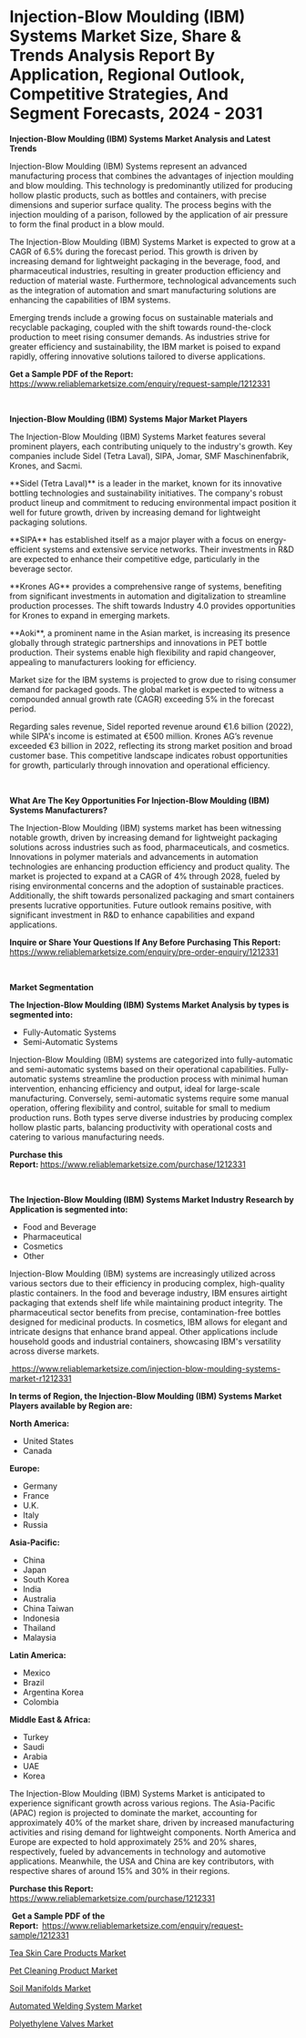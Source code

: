 <p><h1>Injection-Blow Moulding (IBM) Systems Market Size, Share & Trends Analysis Report By Application, Regional Outlook, Competitive Strategies, And Segment Forecasts, 2024 - 2031</h1></p><p><strong>Injection-Blow Moulding (IBM) Systems Market Analysis and Latest Trends</strong></p>
<p><p>Injection-Blow Moulding (IBM) Systems represent an advanced manufacturing process that combines the advantages of injection moulding and blow moulding. This technology is predominantly utilized for producing hollow plastic products, such as bottles and containers, with precise dimensions and superior surface quality. The process begins with the injection moulding of a parison, followed by the application of air pressure to form the final product in a blow mould.</p><p>The Injection-Blow Moulding (IBM) Systems Market is expected to grow at a CAGR of 6.5% during the forecast period. This growth is driven by increasing demand for lightweight packaging in the beverage, food, and pharmaceutical industries, resulting in greater production efficiency and reduction of material waste. Furthermore, technological advancements such as the integration of automation and smart manufacturing solutions are enhancing the capabilities of IBM systems. </p><p>Emerging trends include a growing focus on sustainable materials and recyclable packaging, coupled with the shift towards round-the-clock production to meet rising consumer demands. As industries strive for greater efficiency and sustainability, the IBM market is poised to expand rapidly, offering innovative solutions tailored to diverse applications.</p></p>
<p><strong>Get a Sample PDF of the Report:&nbsp;</strong> <a href="https://www.reliablemarketsize.com/enquiry/request-sample/1212331?utm_campaign=1105&utm_medium=2&utm_source=Github&utm_content=ia&utm_term=06102024&utm_id=injection-blow-moulding-ibm-systems">https://www.reliablemarketsize.com/enquiry/request-sample/1212331</a></p>
<p>&nbsp;</p>
<p><strong>Injection-Blow Moulding (IBM) Systems Major Market Players</strong></p>
<p><p>The Injection-Blow Moulding (IBM) Systems Market features several prominent players, each contributing uniquely to the industry's growth. Key companies include Sidel (Tetra Laval), SIPA, Jomar, SMF Maschinenfabrik, Krones, and Sacmi. </p><p>**Sidel (Tetra Laval)** is a leader in the market, known for its innovative bottling technologies and sustainability initiatives. The company's robust product lineup and commitment to reducing environmental impact position it well for future growth, driven by increasing demand for lightweight packaging solutions.</p><p>**SIPA** has established itself as a major player with a focus on energy-efficient systems and extensive service networks. Their investments in R&D are expected to enhance their competitive edge, particularly in the beverage sector.</p><p>**Krones AG** provides a comprehensive range of systems, benefiting from significant investments in automation and digitalization to streamline production processes. The shift towards Industry 4.0 provides opportunities for Krones to expand in emerging markets.</p><p>**Aoki**, a prominent name in the Asian market, is increasing its presence globally through strategic partnerships and innovations in PET bottle production. Their systems enable high flexibility and rapid changeover, appealing to manufacturers looking for efficiency.</p><p>Market size for the IBM systems is projected to grow due to rising consumer demand for packaged goods. The global market is expected to witness a compounded annual growth rate (CAGR) exceeding 5% in the forecast period.</p><p>Regarding sales revenue, Sidel reported revenue around €1.6 billion (2022), while SIPA's income is estimated at €500 million. Krones AG’s revenue exceeded €3 billion in 2022, reflecting its strong market position and broad customer base. This competitive landscape indicates robust opportunities for growth, particularly through innovation and operational efficiency.</p></p>
<p>&nbsp;</p>
<p><strong>What Are The Key Opportunities For Injection-Blow Moulding (IBM) Systems Manufacturers?</strong></p>
<p><p>The Injection-Blow Moulding (IBM) systems market has been witnessing notable growth, driven by increasing demand for lightweight packaging solutions across industries such as food, pharmaceuticals, and cosmetics. Innovations in polymer materials and advancements in automation technologies are enhancing production efficiency and product quality. The market is projected to expand at a CAGR of 4% through 2028, fueled by rising environmental concerns and the adoption of sustainable practices. Additionally, the shift towards personalized packaging and smart containers presents lucrative opportunities. Future outlook remains positive, with significant investment in R&D to enhance capabilities and expand applications.</p></p>
<p><strong>Inquire or Share Your Questions If Any Before Purchasing This Report:</strong> <a href="https://www.reliablemarketsize.com/enquiry/pre-order-enquiry/1212331?utm_campaign=1105&utm_medium=2&utm_source=Github&utm_content=ia&utm_term=06102024&utm_id=injection-blow-moulding-ibm-systems">https://www.reliablemarketsize.com/enquiry/pre-order-enquiry/1212331</a></p>
<p>&nbsp;</p>
<p><strong>Market Segmentation</strong></p>
<p><strong>The Injection-Blow Moulding (IBM) Systems Market Analysis by types is segmented into:</strong></p>
<p><ul><li>Fully-Automatic Systems</li><li>Semi-Automatic Systems</li></ul></p>
<p><p>Injection-Blow Moulding (IBM) systems are categorized into fully-automatic and semi-automatic systems based on their operational capabilities. Fully-automatic systems streamline the production process with minimal human intervention, enhancing efficiency and output, ideal for large-scale manufacturing. Conversely, semi-automatic systems require some manual operation, offering flexibility and control, suitable for small to medium production runs. Both types serve diverse industries by producing complex hollow plastic parts, balancing productivity with operational costs and catering to various manufacturing needs.</p></p>
<p><strong>Purchase this Report:&nbsp;</strong><a href="https://www.reliablemarketsize.com/purchase/1212331?utm_campaign=1105&utm_medium=2&utm_source=Github&utm_content=ia&utm_term=06102024&utm_id=injection-blow-moulding-ibm-systems">https://www.reliablemarketsize.com/purchase/1212331</a></p>
<p>&nbsp;</p>
<p><strong>The Injection-Blow Moulding (IBM) Systems Market Industry Research by Application is segmented into:</strong></p>
<p><ul><li>Food and Beverage</li><li>Pharmaceutical</li><li>Cosmetics</li><li>Other</li></ul></p>
<p><p>Injection-Blow Moulding (IBM) systems are increasingly utilized across various sectors due to their efficiency in producing complex, high-quality plastic containers. In the food and beverage industry, IBM ensures airtight packaging that extends shelf life while maintaining product integrity. The pharmaceutical sector benefits from precise, contamination-free bottles designed for medicinal products. In cosmetics, IBM allows for elegant and intricate designs that enhance brand appeal. Other applications include household goods and industrial containers, showcasing IBM's versatility across diverse markets.</p></p>
<p><a href="https://www.reliablemarketsize.com/injection-blow-moulding-systems-market-r1212331?utm_campaign=1105&utm_medium=2&utm_source=Github&utm_content=ia&utm_term=06102024&utm_id=injection-blow-moulding-ibm-systems">&nbsp;https://www.reliablemarketsize.com/injection-blow-moulding-systems-market-r1212331</a></p>
<p><strong>In terms of Region, the Injection-Blow Moulding (IBM) Systems Market Players available by Region are:</strong></p>
<p>
    <p> <strong> North America: </strong>
        <ul>
            <li>United States</li>
            <li>Canada</li>
        </ul>
        </p> 
    <p> <strong> Europe: </strong>
        <ul>
            <li>Germany</li>
            <li>France</li>
            <li>U.K.</li>
            <li>Italy</li>
            <li>Russia</li>
        </ul>
        </p> 
    <p> <strong> Asia-Pacific: </strong>
        <ul>
            <li>China</li>
            <li>Japan</li>
            <li>South Korea</li>
            <li>India</li>
            <li>Australia</li>
            <li>China Taiwan</li>
            <li>Indonesia</li>
            <li>Thailand</li>
            <li>Malaysia</li>
        </ul>
        </p> 
    <p> <strong> Latin America: </strong>
        <ul>
            <li>Mexico</li>
            <li>Brazil</li>
            <li>Argentina Korea</li>
            <li>Colombia</li>
        </ul>
        </p> 
    <p> <strong> Middle East & Africa: </strong>
        <ul>
            <li>Turkey</li>
            <li>Saudi</li>
            <li>Arabia</li>
            <li>UAE</li>
            <li>Korea</li>
        </ul>
    </p>
    </p>
<p><p>The Injection-Blow Moulding (IBM) Systems Market is anticipated to experience significant growth across various regions. The Asia-Pacific (APAC) region is projected to dominate the market, accounting for approximately 40% of the market share, driven by increased manufacturing activities and rising demand for lightweight components. North America and Europe are expected to hold approximately 25% and 20% shares, respectively, fueled by advancements in technology and automotive applications. Meanwhile, the USA and China are key contributors, with respective shares of around 15% and 30% in their regions.</p></p>
<p><strong>Purchase this Report: </strong><a href="https://www.reliablemarketsize.com/purchase/1212331?utm_campaign=1105&utm_medium=2&utm_source=Github&utm_content=ia&utm_term=06102024&utm_id=injection-blow-moulding-ibm-systems">https://www.reliablemarketsize.com/purchase/1212331</a></p>
<p>&nbsp;<strong>Get a Sample PDF of the Report:&nbsp;&nbsp;</strong><a href="https://www.reliablemarketsize.com/enquiry/request-sample/1212331?utm_campaign=1105&utm_medium=2&utm_source=Github&utm_content=ia&utm_term=06102024&utm_id=injection-blow-moulding-ibm-systems">https://www.reliablemarketsize.com/enquiry/request-sample/1212331</a></p>
<p><strong></strong></p>
<p><p><a href="https://www.linkedin.com/pulse/driving-forces-global-tea-skin-care-products-market-trends-applications-qgube?utm_campaign=1105&utm_medium=2&utm_source=Github&utm_content=ia&utm_term=06102024&utm_id=injection-blow-moulding-ibm-systems">Tea Skin Care Products Market</a></p><p><a href="https://www.linkedin.com/pulse/market-forecast-global-pet-cleaning-product-trends-impact-analysis-e5ose?utm_campaign=1105&utm_medium=2&utm_source=Github&utm_content=ia&utm_term=06102024&utm_id=injection-blow-moulding-ibm-systems">Pet Cleaning Product Market</a></p><p><a href="https://www.linkedin.com/pulse/analyzing-global-soil-manifolds-market-growth-prospects-future-rylif?utm_campaign=1105&utm_medium=2&utm_source=Github&utm_content=ia&utm_term=06102024&utm_id=injection-blow-moulding-ibm-systems">Soil Manifolds Market</a></p><p><a href="https://www.linkedin.com/pulse/market-forecast-global-automated-welding-system-trends-impact-ifv9e?utm_campaign=1105&utm_medium=2&utm_source=Github&utm_content=ia&utm_term=06102024&utm_id=injection-blow-moulding-ibm-systems">Automated Welding System Market</a></p><p><a href="https://www.linkedin.com/pulse/polyethylene-valves-market-outlook-share-analysis-growth-trends-at98f?utm_campaign=1105&utm_medium=2&utm_source=Github&utm_content=ia&utm_term=06102024&utm_id=injection-blow-moulding-ibm-systems">Polyethylene Valves Market</a></p></p>
